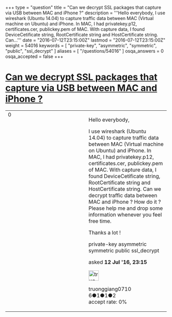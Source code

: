 +++
type = "question"
title = "Can we decrypt SSL packages that capture via USB between MAC and iPhone ?"
description = '''Hello everybody, I use wireshark (Ubuntu 14.04) to capture traffic data between MAC (Virtual machine on Ubuntu) and iPhone. In MAC, I had privatekey.p12, certificates.cer, publickey.pem of MAC. With capture data, I found DeviceCetificate string, RootCertificate string and HostCertificate string. Can...'''
date = "2016-07-12T23:15:00Z"
lastmod = "2016-07-12T23:15:00Z"
weight = 54016
keywords = [ "private-key", "asymmetric", "symmetric", "public", "ssl_decrypt" ]
aliases = [ "/questions/54016" ]
osqa_answers = 0
osqa_accepted = false
+++

<div class="headNormal">

# [Can we decrypt SSL packages that capture via USB between MAC and iPhone ?](/questions/54016/can-we-decrypt-ssl-packages-that-capture-via-usb-between-mac-and-iphone)

</div>

<div id="main-body">

<div id="askform">

<table id="question-table" style="width:100%;"><colgroup><col style="width: 50%" /><col style="width: 50%" /></colgroup><tbody><tr class="odd"><td style="width: 30px; vertical-align: top"><div class="vote-buttons"><div id="post-54016-score" class="post-score" title="current number of votes">0</div><div id="favorite-count" class="favorite-count"></div></div></td><td><div id="item-right"><div class="question-body"><p>Hello everybody,</p><p>I use wireshark (Ubuntu 14.04) to capture traffic data between MAC (Virtual machine on Ubuntu) and iPhone. In MAC, I had privatekey.p12, certificates.cer, publickey.pem of MAC. With capture data, I found DeviceCetificate string, RootCertificate string and HostCertificate string. Can we decrypt traffic data between MAC and iPhone ? How do it ? Please help me and drop some information whenever you feel free time.</p><p>Thanks a lot !</p></div><div id="question-tags" class="tags-container tags">private-key asymmetric symmetric public ssl_decrypt</div><div id="question-controls" class="post-controls"></div><div class="post-update-info-container"><div class="post-update-info post-update-info-user"><p>asked <strong>12 Jul '16, 23:15</strong></p><img src="https://secure.gravatar.com/avatar/1206daa4e7c36280b839780aee2801f3?s=32&amp;d=identicon&amp;r=g" class="gravatar" width="32" height="32" alt="truonggiang0710&#39;s gravatar image" /><p>truonggiang0710<br />
<span class="score" title="6 reputation points">6</span><span title="1 badges"><span class="badge1">●</span><span class="badgecount">1</span></span><span title="1 badges"><span class="silver">●</span><span class="badgecount">1</span></span><span title="2 badges"><span class="bronze">●</span><span class="badgecount">2</span></span><br />
<span class="accept_rate" title="Rate of the user&#39;s accepted answers">accept rate:</span> <span title="truonggiang0710 has no accepted answers">0%</span></p></div></div><div id="comments-container-54016" class="comments-container"></div><div id="comment-tools-54016" class="comment-tools"></div><div class="clear"></div><div id="comment-54016-form-container" class="comment-form-container"></div><div class="clear"></div></div></td></tr></tbody></table>

</div>

</div>

